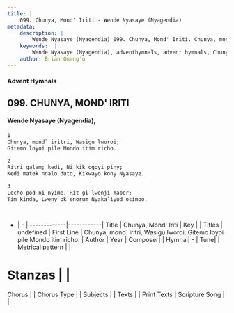 ```yaml
---
title: |
    099. Chunya, Mond' Iriti - Wende Nyasaye (Nyagendia)
metadata:
    description: |
        Wende Nyasaye (Nyagendia) 099. Chunya, Mond' Iriti. Chunya, mond` iritri, Wasigu lworoi; Gitemo loyoi pile Mondo itim richo.  
    keywords:  |
        Wende Nyasaye (Nyagendia), adventhymnals, advent hymnals, Chunya, Mond' Iriti, Chunya, mond` iritri, Wasigu lworoi; Gitemo loyoi pile Mondo itim richo.. 
    author: Brian Onang'o
---
```


#### Advent Hymnals
## 099. CHUNYA, MOND' IRITI
####  Wende Nyasaye (Nyagendia),

```txt
1
Chunya, mond` iritri, Wasigu lworoi;
Gitemo loyoi pile Mondo itim richo.

2
Ritri galam; kedi, Ni kik ogoyi piny;
Kedi matek ndalo duto, Kikwayo kony Nyasaye.

3
Locho pod ni nyime, Rit gi lwenji maber;
Tim kinda, Lweny ok enorum Nyaka`iyud osimbo.




```

- |   -  |
-------------|------------|
Title | Chunya, Mond' Iriti |
Key |  |
Titles | undefined |
First Line | Chunya, mond` iritri, Wasigu lworoi; Gitemo loyoi pile Mondo itim richo. |
Author | 
Year | 
Composer| |
Hymnal|  - |
Tune|  |
Metrical pattern | |
# Stanzas |  |
Chorus |  |
Chorus Type |  |
Subjects | |
Texts |  |
Print Texts | 
Scripture Song |  |
    
